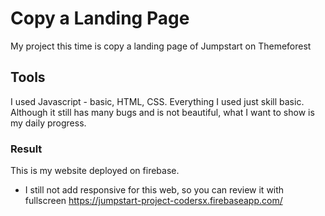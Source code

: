 # Copy a Landing Page
My project this time is copy a landing page of Jumpstart on Themeforest
## Tools
I used Javascript - basic, HTML, CSS. Everything I used just skill basic.
Although it still has many bugs and is not beautiful, what I want to show is my daily progress.
### Result 
This is my website deployed on firebase.
* I still not add responsive for this web, so you can review it with fullscreen 
https://jumpstart-project-codersx.firebaseapp.com/

